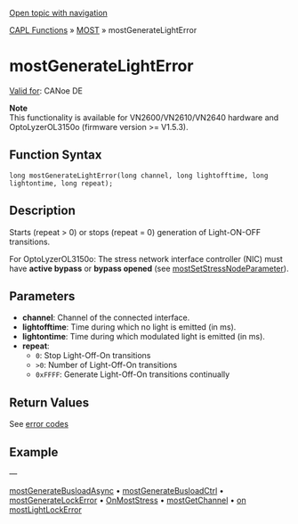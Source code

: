 [Open topic with navigation](../../../../../CANoeDEFamily.htm#Topics/CAPLFunctions/MOST/Functions/CAPLfunctionMOSTGenerateLightError.md)

[CAPL Functions](../../CAPLfunctions.md) » [MOST](../CAPLfunctionsMOSTOverview.md) » mostGenerateLightError

# mostGenerateLightError

[Valid for](../../../Shared/FeatureAvailability.md): CANoe DE

**Note**  
This functionality is available for VN2600/VN2610/VN2640 hardware and OptoLyzerOL3150o (firmware version >= V1.5.3).

## Function Syntax

```
long mostGenerateLightError(long channel, long lightofftime, long lightontime, long repeat);
```

## Description

Starts (repeat > 0) or stops (repeat = 0) generation of Light-ON-OFF transitions.

For OptoLyzerOL3150o: The stress network interface controller (NIC) must have **active bypass** or **bypass opened** (see [mostSetStressNodeParameter](CAPLfunctionMOSTSetGetStressNodeParameter.md)).

## Parameters

- **channel**: Channel of the connected interface.
- **lightofftime**: Time during which no light is emitted (in ms).
- **lightontime**: Time during which modulated light is emitted (in ms).
- **repeat**:
  - `0`: Stop Light-Off-On transitions
  - `>0`: Number of Light-Off-On transitions
  - `0xFFFF`: Generate Light-Off-On transitions continually

## Return Values

See [error codes](../CAPLfunctionsMOSTErrorCodes.md)

## Example

—

[mostGenerateBusloadAsync](CAPLfunctionMOSTGenerateBusloadAsync.md) • [mostGenerateBusloadCtrl](CAPLfunctionMOSTGenerateBusloadCtrl.md) • [mostGenerateLockError](CAPLfunctionMOSTGenerateLockError.md) • [OnMostStress](../EventProcedures/CAPLfunctionOnMOSTStress.md) • [mostGetChannel](CAPLfunctionMOSTGetChannel.md) • [on mostLightLockError](../EventProcedures/CAPLfunctionOnMOSTLightLockError.md)
